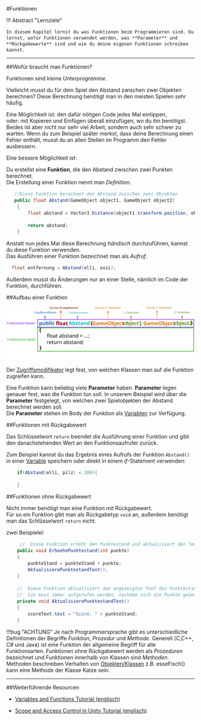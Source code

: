 #Funktionen

!!! Abstract "Lernziele"

    In diesem Kapitel lernst du was Funktionen beim Programmieren sind. Du lernst, wofür Funktionen verwendet werden, was **Parameter** und **Rückgabewerte** sind und wie du deine eigenen Funktionen schreiben kannst.
-----

##Wofür braucht man Funktionen?

Funktionen sind kleine *Unterprogramme*.


Vielleicht musst du für dein Spiel den Abstand zwischen zwei Objekten berechnen? Diese Berechnung benötigt man in den meisten Spielen sehr häufig.

Eine Möglichkeit ist: den dafür nötigen Code jedes Mal eintippen,  
oder: mit Kopieren und Einfügen überall einzufügen, wo du ihn benötigst.  
Beides ist aber nicht nur sehr viel Arbeit, sondern auch sehr schwer zu warten. Wenn du zum Beispiel später merkst, dass deine Berechnung einen Fehler enthält, musst du an allen Stellen im Programm den Fehler ausbessern.

Eine bessere Möglichkeit ist:

Du erstellst eine **Funktion**, die den Abstand zwischen zwei Punkten berechnet.  
Die Erstellung einer Funktion nennt man *Definition*.

```csharp
   //Diese Funktion berechnet den Abstand zwischen zwei Objekten
   public float Abstand(GameObject object1, GameObject object2)
    {
        float abstand = Vector3.Distance(object1.transform.position, object2.transform.position);

        return abstand;
    }
```

Anstatt nun jedes Mal diese Berechnung *händisch* durchzuführen, kannst du diese Funktion verwenden.  
Das Ausführen einer Funktion bezeichnet man als *Aufruf*.

```csharp
  float entfernung = Abstand(elli, ossi);
```

Außerdem musst du Änderungen nur an einer Stelle, nämlich im Code der Funktion, durchführen.

##Aufbau einer Funktion

![Header](img/FunktionsSyntax.svg)

Der [Zugriffsmodifikator](T12-accessmodifiers.md) legt fest, von welchen Klassen man auf die Funktion zugreifen kann.

Eine Funktion kann beliebig viele **Parameter** haben. **Parameter** legen genauer fest, was die Funktion tun soll. In unserem Beispiel wird über die **Parameter** festgelegt, von welchen zwei Spielobjekten der Abstand berechnet werden soll.  
Die **Parameter** stehen im Body der Funktion als [Variablen](T04-variables.md) zur Verfügung.

##Funktionen mit Rückgabewert

Das Schlüsselwort ```return``` beendet die Ausführung einer Funktion und gibt den danachstehenden Wert an den Funktionsaufrufer zurück.

Zum Beispiel kannst du das Ergebnis eines Aufrufs der Funktion ```Abstand()``` in einer [Variable](T04-variables.md) speichern oder direkt in einem *if*-Statement verwenden:

```csharp
	if(Abstand(elli, pilz) < 100){

	}
```


##Funktionen ohne Rückgabewert

Nicht immer benötigt man eine Funktion mit Rückgabewert.  
Für so ein Funktion gibt man als Rückgabetyp ```void``` an, außerdem benötigt man das Schlüsselwort ```return``` nicht.

zwei Beispielel:
```csharp
	 //  Diese Funktion erhöht den Punktestand und aktualisiert den Text des Punktestands.
    public void ErhoehePunktestand(int punkte)
    {
        punkteStand = punkteStand + punkte;
        AktualisierePunktestandText();
    }

	//  Diese Funktion aktualisiert den angezeigten Text des Punktestands.
    //  Sie muss immer aufgerufen werden, nachdem sich die Punkte geändert haben.
    private void AktualisierePunktestandText()
    {
        scoreText.text = "Score: " + punkteStand;
    }

```


!!!bug "ACHTUNG"
    Je nach Programmiersprache gibt es unterschiedliche Definitionen der Begriffe *Funktion*, *Prozedur* und *Methode*. Generell (C,C++, C# und Java) ist eine Funktion der allgemeine Begriff für alle Funktionsarten.
    Funktionen ohne Rückgabewert werden als *Prozeduren* bezeichnet und Funktionen innerhalb von Klassen sind *Methoden*. Methoden beschreiben Verhalten von [Objekten/Klassen](T15-classes.md) z.B. esseFisch() kann eine Methode der Klasse Katze sein.

-----

##Weiterführende Resourcen

* [Variables and Functions Tutorial (englisch)](https://unity3d.com/learn/tutorials/topics/scripting/variables-and-functions)

* [Scope and Access Control in Unity Tutorial  (englisch)](https://unity3d.com/learn/tutorials/topics/scripting/scope-and-access-modifiers)
